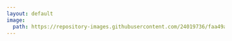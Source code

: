 ```yaml
---
layout: default
image:
  path: https://repository-images.githubusercontent.com/24019736/faa49a00-65ec-11ea-8fae-da9b8ce0e7d1
---
```


<html>
<body onload="setup();">
  <script src="https://gist.github.com/Recoskie/de34fad9c803c670795ba85d721008c8.js"></script>
  <style type="text/css">
    <!--
    .gist-data { background-color: inherit !important; }
    p { margin:0.809em 0; line-height:1.618em; color: #f0e7d5 !important; }
    body .gist .gist-meta { color: #ffffff; background: #373737; }
    table :first-child { width: 100vw; border-left: 0px !important; border-right: 0px !important; border-top: 0px !important; }
    table, tr, td { background: transparent !important; color: #f0e7d5 !important; }
    .cmd:target
    {
      display: block;
      height: 4rem; margin-top: -4rem;
      visibility: hidden;
    }
    -->
  </style>
  <script>
    function setup()
    {
      //Change all links to open in new tab.

      var n = document.getElementsByTagName("a"); for(var i = 0; i < n.length; i++) { n[i].setAttribute("target", "_blank"); }

      //Create indexed contents section.
      
      var n = document.getElementsByTagName("h1"), o = "<h1>Indexed contents</h1><table><tr><td>Introduction: <a href='#i0'>Link</a></td></tr>";
      
      for(var i = 1; i < n.length; i++)
      {
        o += "<tr><td>" + n[i].innerHTML + ": <a href='#i"+i+"'>Link</a></td></tr>";
        
        var a = document.createElement("a"); a.id = "i" + i + ""; a.classList.add("cmd"); n[i].parentNode.insertBefore(a,n[i]);
      }
      
      var n = document.getElementsByTagName("article")[0]; n.innerHTML = o + "</table><a id='i0' class='cmd'></a><h1>Introduction</h1>" + n.innerHTML;

      //Override gist styles with default page theme.

      var o = "", r = document.styleSheets[0].rules; for(var i1 = 0;i1 < r.length;i1++){ for(var i2 = 0, s = r[i1].cssText.split(";"); i2 < s.length-1; i2++ ){o += s[i2] + " !important;";} o += s[i2] + "\r\n"; }

      var style=document.createElement("style"); style.innerHTML = o; document.head.appendChild(style);
    }
  </script>
</body>
</html>